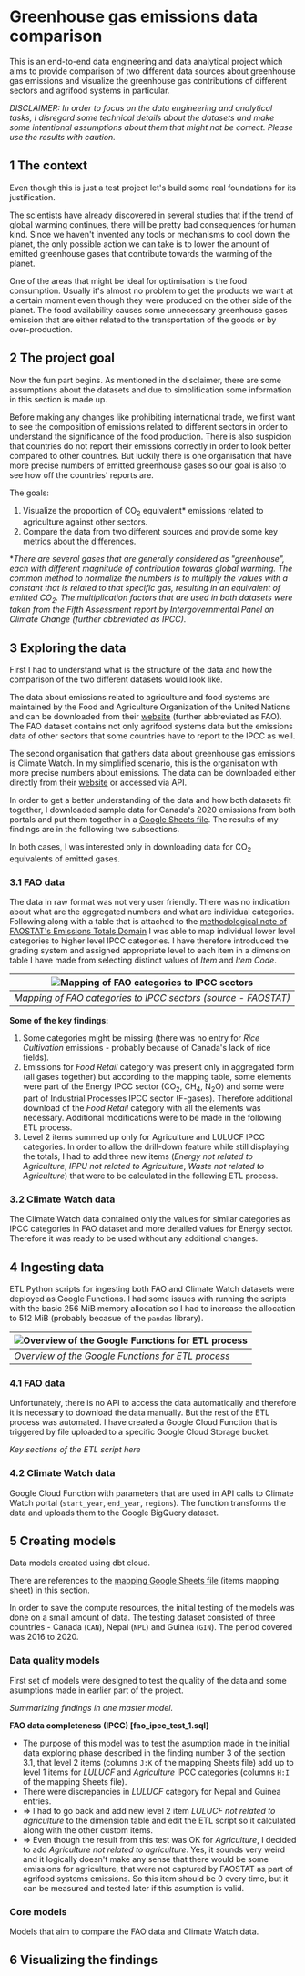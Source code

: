 # Greenhouse gas emissions data comparison
This is an end-to-end data engineering and data analytical project which aims to provide comparison of two different data sources about greenhouse gas emissions and visualize the greenhouse gas contributions of different sectors and agrifood systems in particular.

*DISCLAIMER: In order to focus on the data engineering and analytical tasks, I disregard some technical details about the datasets and make some intentional assumptions about them that might not be correct. Please use the results with caution.*

## 1 The context
Even though this is just a test project let's build some real foundations for its justification.

The scientists have already discovered in several studies that if the trend of global warming continues, there will be pretty bad consequences for human kind. Since we haven't invented any tools or mechanisms to cool down the planet, the only possible action we can take is to lower the amount of emitted greenhouse gases that contribute towards the warming of the planet.

One of the areas that might be ideal for optimisation is the food consumption. Usually it's almost no problem to get the products we want at a certain moment even though they were produced on the other side of the planet. The food availability causes some unnecessary greenhouse gases emission that are either related to the transportation of the goods or by over-production.

## 2 The project goal
Now the fun part begins. As mentioned in the disclaimer, there are some assumptions about the datasets and due to simplification some information in this section is made up.

Before making any changes like prohibiting international trade, we first want to see the composition of emissions related to different sectors in order to understand the significance of the food production. There is also suspicion that countries do not report their emissions correctly in order to look better compared to other countries. But luckily there is one organisation that have more precise numbers of emitted greenhouse gases so our goal is also to see how off the countries' reports are.

The goals:
1. Visualize the proportion of CO<sub>2</sub> equivalent* emissions related to agriculture against other sectors.
2. Compare the data from two different sources and provide some key metrics about the differences.

**There are several gases that are generally considered as "greenhouse", each with different magnitude of contribution towards global warming. The common method to normalize the numbers is to multiply the values with a constant that is related to that specific gas, resulting in an equivalent of emitted CO<sub>2</sub>. The multiplication factors that are used in both datasets were taken from the Fifth Assessment report by Intergovernmental Panel on Climate Change (further abbreviated as IPCC).*

## 3 Exploring the data
First I had to understand what is the structure of the data and how the comparison of the two different datasets would look like.

The data about emissions related to agriculture and food systems are maintained by the Food and Agriculture Organization of the United Nations and can be downloaded from their [website](https://www.fao.org/faostat/en/#data/GT) (further abbreviated as FAO). The FAO dataset contains not only agrifood systems data but the emissions data of other sectors that some countries have to report to the IPCC as well.

The second organisation that gathers data about greenhouse gas emissions is Climate Watch. In my simplified scenario, this is the organisation with more precise numbers about emissions. The data can be downloaded either directly from their [website](https://www.climatewatchdata.org/data-explorer/) or accessed via API.

In order to get a better understanding of the data and how both datasets fit together, I downloaded sample data for Canada's 2020 emissions from both portals and put them together in a [Google Sheets file](https://docs.google.com/spreadsheets/d/1ZcKa8KzINZwqKoVcgZBC2XNQTrSQdNLt5Au4ie9xVlA/edit#gid=0). The results of my findings are in the following two subsections.

In both cases, I was interested only in downloading data for CO<sub>2</sub> equivalents of emitted gases.

### 3.1 FAO data
The data in raw format was not very user friendly. There was no indication about what are the aggregated numbers and what are individual categories. Following along with a table that is attached to the [methodological note of FAOSTAT's Emissions Totals Domain](https://fenixservices.fao.org/faostat/static/documents/GT/GT_e.pdf) I was able to map individual lower level categories to higher level IPCC categories. I have therefore introduced the grading system and assigned appropriate level to each item in a dimension table I have made from selecting distinct values of *Item* and *Item Code*.

| ![Mapping of FAO categories to IPCC sectors](/assets/fao_categories_mapping_to_ipcc.png "Mapping of FAO categories to IPCC sectors") |
| --- |
| *Mapping of FAO categories to IPCC sectors (source - FAOSTAT)* |

**Some of the key findings:**
1. Some categories might be missing (there was no entry for *Rice Cultivation* emissions - probably because of Canada's lack of rice fields).
2. Emissions for *Food Retail* category was present only in aggregated form (all gases together) but according to the mapping table, some elements were part of the Energy IPCC sector (CO<sub>2</sub>, CH<sub>4</sub>, N<sub>2</sub>O) and some were part of Industrial Processes IPCC sector (F-gases). Therefore additional download of the *Food Retail* category with all the elements was necessary. Additional modifications were to be made in the following ETL process.
3. Level 2 items summed up only for Agriculture and LULUCF IPCC categories. In order to allow the drill-down feature while still displaying the totals, I had to add three new items (*Energy not related to Agriculture*, *IPPU not related to Agriculture*, *Waste not related to Agriculture*) that were to be calculated in the following ETL process.

### 3.2 Climate Watch data
The Climate Watch data contained only the values for similar categories as IPCC categories in FAO dataset and more detailed values for Energy sector. Therefore it was ready to be used without any additional changes.

## 4 Ingesting data
ETL Python scripts for ingesting both FAO and Climate Watch datasets were deployed as Google Functions. I had some issues with running the scripts with the basic 256 MiB memory allocation so I had to increase the allocation to 512 MiB (probably becasue of the `pandas` library). 

| ![Overview of the Google Functions for ETL process](/assets/google_functions.png "Overview of the Google Functions for ETL process") |
| --- |
| *Overview of the Google Functions for ETL process* |

### 4.1 FAO data
Unfortunately, there is no API to access the data automatically and therefore it is necessary to download the data manually. But the rest of the ETL process was automated. I have created a Google Cloud Function that is triggered by file uploaded to a specific Google Cloud Storage bucket.

*Key sections of the ETL script here*

### 4.2 Climate Watch data
Google Cloud Function with parameters that are used in API calls to Climate Watch portal (`start_year`, `end_year`, `regions`). The function transforms the data and uploads them to the Google BigQuery dataset.

## 5 Creating models
Data models created using dbt cloud.

There are references to the [mapping Google Sheets file](https://docs.google.com/spreadsheets/d/1ZcKa8KzINZwqKoVcgZBC2XNQTrSQdNLt5Au4ie9xVlA/edit#gid=0) (items mapping sheet) in this section.

In order to save the compute resources, the initial testing of the models was done on a small amount of data. The testing dataset consisted of three countries - Canada (`CAN`), Nepal (`NPL`) and Guinea (`GIN`). The period covered was 2016 to 2020.

### Data quality models
First set of models were designed to test the quality of the data and some asumptions made in earlier part of the project.

*Summarizing findings in one master model.*

**FAO data completeness (IPCC) [fao_ipcc_test_1.sql]**
* The purpose of this model was to test the asumption made in the initial data exploring phase described in the finding number 3 of the section 3.1, that level 2 items (columns `J:K` of the mapping Sheets file) add up to level 1 items for *LULUCF* and *Agriculture* IPCC  categories (columns `H:I` of the mapping Sheets file).
* There were discrepancies in *LULUCF* category for Nepal and Guinea entries.
* => I had to go back and add new level 2 item *LULUCF not related to agriculture* to the dimension table and edit the ETL script so it calculated along with the other custom items.
* => Even though the result from this test was OK for *Agriculture*, I decided to add *Agriculture not related to agriculture*. Yes, it sounds very weird and it logically doesn't make any sense that there would be some emissions for agriculture, that were not captured by FAOSTAT as part of agrifood systems emissions. So this item should be 0 every time, but it can be measured and tested later if this asumption is valid.


### Core models
Models that aim to compare the FAO data and Climate Watch data.

## 6 Visualizing the findings
